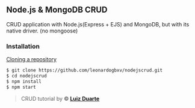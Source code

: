 ## Node.js & MongoDB CRUD

CRUD application with Node.js(Express + EJS) and MongoDB, but with its native driver. (no mongoose)

### Installation

[Cloning a repository](https://docs.github.com/en/github/creating-cloning-and-archiving-repositories/cloning-a-repository)
```bash
$ git clone https://github.com/leonardogbxv/nodejscrud.git
$ cd nodejscrud
$ npm install
$ npm start
```
> CRUD tutorial by **&copy; [Luiz Duarte](https://github.com/luiztools)**
